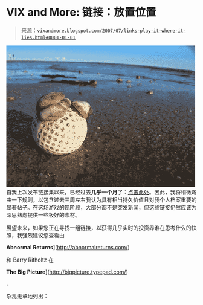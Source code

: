 <!--yml

分类：未分类

日期：2024-05-18 19:04:45

-->

# VIX and More: 链接：放置位置

> 来源：[`vixandmore.blogspot.com/2007/07/links-play-it-where-it-lies.html#0001-01-01`](http://vixandmore.blogspot.com/2007/07/links-play-it-where-it-lies.html#0001-01-01)

![](img/3c8e743bd2b12e427f092cdefec6cf75.png)自我上次发布链接集以来，已经过去**几乎一个月**了：[点击此处](http://vixandmore.blogspot.com/2007/07/dow-13600-links.html)。因此，我将稍微弯曲一下规则，以包含过去三周左右我认为具有相当持久价值且对我个人档案重要的显著帖子。在这场游戏的现阶段，大部分都不是突发新闻，但这些链接仍然应该为深思熟虑提供一些极好的素材。

展望未来，如果您正在寻找一组链接，以获得几乎实时的投资界谁在思考什么的快照，我强烈建议您查看由

**Abnormal Returns**](http://abnormalreturns.com/)

和 Barry Ritholtz 在

**The Big Picture**](http://bigpicture.typepad.com/)

.

杂乱无章地列出：
